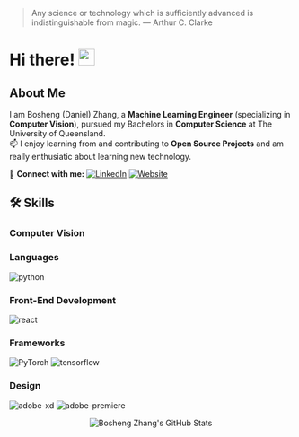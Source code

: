 > Any science or technology which is sufficiently advanced is indistinguishable from magic. — Arthur C. Clarke

# Hi there! <img src="https://media.giphy.com/media/hvRJCLFzcasrR4ia7z/giphy.gif" width="29px"> 

## About Me
I am Bosheng (Daniel) Zhang, a **Machine Learning Engineer** (specializing in **Computer Vision**), pursued my Bachelors in **Computer Science** at The University of Queensland.  
📫 I enjoy learning from and contributing to **Open Source Projects** and am really enthusiatic about learning new technology.  

🔗 **Connect with me:**
[![LinkedIn](https://img.shields.io/badge/LinkedIn-0077B5?style=for-the-badge&logo=linkedin&logoColor=white)](https://www.linkedin.com/in/boshengzhangau/)
[![Website](https://img.shields.io/badge/Website-3b5998?style=for-the-badge&logo=google-chrome&logoColor=white)](https://danielzhangau.github.io/)

## 🛠️ Skills

### Computer Vision

### Languages 
![python](https://img.shields.io/badge/Python-3776AB?style=for-the-badge&logo=python&logoColor=white) 

### Front-End Development
![react](https://img.shields.io/badge/React-20232A?style=for-the-badge&logo=react&logoColor=61DAFB) 

### Frameworks
![PyTorch](https://img.shields.io/badge/PyTorch-EE4C2C?style=for-the-badge&logo=PyTorch&logoColor=white) 
![tensorflow](https://img.shields.io/badge/TensorFlow-FF6F00?style=for-the-badge&logo=tensorflow&logoColor=white)

### Design 
![adobe-xd](https://img.shields.io/badge/Adobe%20XD-470137?style=for-the-badge&logo=Adobe%20XD&logoColor=#FF61F6)
![adobe-premiere](https://img.shields.io/badge/Adobe-Premiere%20Pro-9999FF?style=for-the-badge&logo=Adobe-Premiere%20Pro&labelColor=2f2f5b&logoWidth=15)

<p align="center">
  <img src="https://github-readme-streak-stats.herokuapp.com/?user=danielzhangau" alt="Bosheng Zhang's GitHub Stats"/>
</p>
